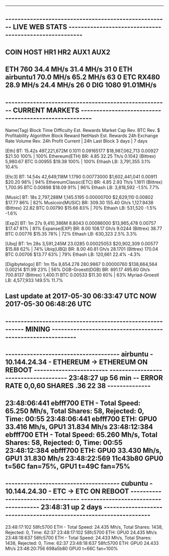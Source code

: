 
------------------------------------------------------------------------------------------------------------------------------
-----------------------------------------------------  LIVE WEB STATS  -------------------------------------------------------
------------------------------------------------------------------------------------------------------------------------------
COIN	HOST		HR1		HR2		AUX1	AUX2
--------------------------------------------------------------------
ETH	760		34.4 MH/s	31.4 MH/s	31	0
ETH	airbuntu1	70.0 MH/s	65.2 MH/s	63	0
ETC	RX480		28.9 MH/s	24.4 MH/s	26	0
DIG	1080		91.01MH/s
------------------------------------------------------------------------------------------------------------------------------
-----------------------------------------------------  CURRENT MARKETS  ------------------------------------------------------
------------------------------------------------------------------------------------------------------------------------------
Name(Tag)            Block Time    Difficulty   Est. Rewards                   Market Cap      Rev. BTC Rev. $ Profitability
Algorithm            Block Reward  NetHash      Est. Rewards 24h Exchange Rate Volume          Rev. 24h Profit Current | 24h
                     Last Block                                                                                3 days | 7 days

[Eth]                BT: 15.42s    497,221,672M 0.1011           0.09165177    $18,987,062,713 0.00927  $21.50 100% | 100%
Ethereum(ETH)        BR: 4.85      32.25 Th/s   0.1042           (Bittrex)     5,980.67 BTC    0.00955  $19.38 100% | 100%
Ethash               LB: 3,791,355 3.1%                          10.4%

[Etc3]               BT: 14.54s    42,649,118M  1.1790           0.00773000    $1,602,441,041  0.00911  $20.20 98% | 94%
EthereumClassic(ETC) BR: 4.85      2.93 Th/s    1.1611           (Bittrex)     1,700.95 BTC    0.00898  $18.09 91% | 96%
Ethash               LB: 3,818,592 -1.5%                         7.7%

[Music]              BT: 18s       2,797,288M   1,145.5195       0.00000700    $2,629,110      0.00802  $17.77 86% | 82%
Musicoin(MUSIC)      BR: 309.30    155.40 Gh/s  1,127.9438       (Bittrex)     22.82 BTC       0.00790  $15.66 83% | 70%
Ethash               LB: 531,520   -1.5%                         -1.6%

[Exp2]               BT: 1m 27s    9,410,386M   8.8043           0.00086000    $13,965,478     0.00757  $17.47 81% | 81%
Expanse(EXP)         BR: 8.00      108.17 Gh/s  9.0244           (Bittrex)     38.77 BTC       0.00776  $15.35 78% | 72%
Ethash               LB: 630,323   2.5%                          3.3%

[Ubq]                BT: 1m 28s    3,591,245M   23.0285          0.00025053    $20,902,309     0.00577  $15.88 62% | 74%
Ubiq(UBQ)            BR: 8.00      40.81 Gh/s   28.1701          (Bittrex)     170.04 BTC      0.00706  $13.77 63% | 79%
Ethash               LB: 120,661   22.4%                         -4.3%

[Digibytelogo]       BT: 1m 15s    8,654.278    280.9867         0.00000760    $138,664,564    0.00214  $11.99 23% | 56%
DGB-Groestl(DGB)     BR: 891.17    495.60 Gh/s  700.8137         (Bittrex)     1,400.11 BTC    0.00533  $11.30 60% | 63%
Myriad-Groestl       LB: 4,577,933 149.5%                        11.7%

Last update at 2017-05-30 06:33:47 UTC
           NOW 2017-05-30 06:48:26 UTC
------------------------------------------------------------------------------------------------------------------------------
---------------------------------------------------------  MINING  -----------------------------------------------------------
------------------------------------------------------------------------------------------------------------------------------
-------------------------------------  airbuntu - 10.144.24.34 - ETHEREUM -> ETHEREUM ON REBOOT  ------------------------
-------------------------------------  23:48:27 up 56 min -- ERROR RATE  0,0,60  SHARES .36	22	38  --------------
---------------------------------------------------------------------------------------------------------
23:48:06:441	ebfff700	ETH - Total Speed: 65.250 Mh/s, Total Shares: 58, Rejected: 0, Time: 00:55
23:48:06:441	ebfff700	ETH: GPU0 33.416 Mh/s, GPU1 31.834 Mh/s
23:48:12:384	ebfff700	ETH - Total Speed: 65.260 Mh/s, Total Shares: 58, Rejected: 0, Time: 00:55
23:48:12:384	ebfff700	ETH: GPU0 33.430 Mh/s, GPU1 31.830 Mh/s
23:48:22:569	11c43b80	GPU0 t=56C fan=75%, GPU1 t=49C fan=75%
------------------------------------------------------------------------------------------------------------------------------
-------------------------------------  cubuntu - 10.144.24.30 - ETC -> ETC ON REBOOT  ----------------------------------
-------------------------------------  23:48:31 up 2 days  ------------------------------------------------------------------
------------------------------------------------------------------------------------------------------------------------------
23:48:17:102	58fc5700	ETH - Total Speed: 24.435 Mh/s, Total Shares: 1438, Rejected: 0, Time: 62:37
23:48:17:102	58fc5700	ETH: GPU0 24.435 Mh/s
23:48:18:637	58fc5700	ETH - Total Speed: 24.433 Mh/s, Total Shares: 1438, Rejected: 0, Time: 62:37
23:48:18:637	58fc5700	ETH: GPU0 24.433 Mh/s
23:48:20:756	698a5b80	GPU0 t=66C fan=100%

